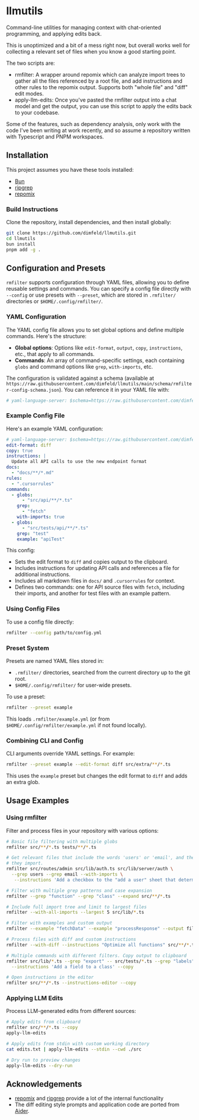# llmutils

Command-line utilities for managing context with chat-oriented programming, and applying edits back.

This is unoptimized and a bit of a mess right now, but overall works well for collecting a relevant set of files when
you know a good starting point.

The two scripts are:

- rmfilter: A wrapper around repomix which can analyze import trees to gather all the files referenced by a root file, and add instructions and other rules to the repomix output. Supports both "whole file" and "diff" edit modes.
- apply-llm-edits: Once you've pasted the rmfilter output into a chat model and get the output, you can use this script to apply the edits back to your codebase.

Some of the features, such as dependency analysis, only work with the code I've been writing at work recently, and so
assume a repository written with Typescript and PNPM workspaces.

## Installation

This project assumes you have these tools installed:

- [Bun](https://bun.sh/)
- [ripgrep](https://github.com/BurntSushi/ripgrep)
- [repomix](https://github.com/yamadashy/repomix)

### Build Instructions

Clone the repository, install dependencies, and then install globally:

```bash
git clone https://github.com/dimfeld/llmutils.git
cd llmutils
bun install
pnpm add -g .
```

## Configuration and Presets

`rmfilter` supports configuration through YAML files, allowing you to define reusable settings and commands. You can specify a config file directly with `--config` or use presets with `--preset`, which are stored in `.rmfilter/` directories or `$HOME/.config/rmfilter/`.

### YAML Configuration

The YAML config file allows you to set global options and define multiple commands. Here's the structure:

- **Global options**: Options like `edit-format`, `output`, `copy`, `instructions`, etc., that apply to all commands.
- **Commands**: An array of command-specific settings, each containing `globs` and command options like `grep`, `with-imports`, etc.

The configuration is validated against a schema (available at `https://raw.githubusercontent.com/dimfeld/llmutils/main/schema/rmfilter-config-schema.json`). You can reference it in your YAML file with:

```yaml
# yaml-language-server: $schema=https://raw.githubusercontent.com/dimfeld/llmutils/main/schema/rmfilter-config-schema.json
```

### Example Config File

Here's an example YAML configuration:

```yaml
# yaml-language-server: $schema=https://raw.githubusercontent.com/dimfeld/llmutils/main/schema/rmfilter-config-schema.json
edit-format: diff
copy: true
instructions: |
  Update all API calls to use the new endpoint format
docs:
  - "docs/**/*.md"
rules:
  - ".cursorrules"
commands:
  - globs:
      - "src/api/**/*.ts"
    grep:
      - "fetch"
    with-imports: true
  - globs:
      - "src/tests/api/**/*.ts"
    grep: "test"
    example: "apiTest"
```

This config:
- Sets the edit format to `diff` and copies output to the clipboard.
- Includes instructions for updating API calls and references a file for additional instructions.
- Includes all markdown files in `docs/` and `.cursorrules` for context.
- Defines two commands: one for API source files with `fetch`, including their imports, and another for test files with an example pattern.

### Using Config Files

To use a config file directly:

```bash
rmfilter --config path/to/config.yml
```

### Preset System

Presets are named YAML files stored in:
- `.rmfilter/` directories, searched from the current directory up to the git root.
- `$HOME/.config/rmfilter/` for user-wide presets.

To use a preset:

```bash
rmfilter --preset example
```

This loads `.rmfilter/example.yml` (or from `$HOME/.config/rmfilter/example.yml` if not found locally).

### Combining CLI and Config

CLI arguments override YAML settings. For example:

```bash
rmfilter --preset example --edit-format diff src/extra/**/*.ts
```

This uses the `example` preset but changes the edit format to `diff` and adds an extra glob.

## Usage Examples

### Using rmfilter

Filter and process files in your repository with various options:

```bash
# Basic file filtering with multiple globs
rmfilter src/**/*.ts tests/**/*.ts

# Get relevant files that include the words 'users' or 'email', and the files
# they import.
rmfilter src/routes/admin src/lib/auth.ts src/lib/server/auth \
  --grep users --grep email --with-imports \
   --instructions 'Add a checkbox to the "add a user" sheet that determines whetther or not a verification email is sent. Set verified=true and skip sendign the email when the checkbox is not set. It shouldbe set by default' --copy

# Filter with multiple grep patterns and case expansion
rmfilter --grep "function" --grep "class" --expand src/**/*.ts

# Include full import tree and limit to largest files
rmfilter --with-all-imports --largest 5 src/lib/*.ts

# Filter with examples and custom output
rmfilter --example "fetchData" --example "processResponse" --output filtered.txt src/**/*.ts

# Process files with diff and custom instructions
rmfilter --with-diff --instructions "Optimize all functions" src/**/*.ts

# Multiple commands with different filters. Copy output to clipboard
rmfilter src/lib/*.ts --grep "export" -- src/tests/*.ts --grep "labels" \
  --instructions 'Add a field to a class' --copy

# Open instructions in the editor
rmfilter src/**/*.ts --instructions-editor --copy
```

### Applying LLM Edits

Process LLM-generated edits from different sources:

```bash
# Apply edits from clipboard
rmfilter src/**/*.ts --copy
apply-llm-edits

# Apply edits from stdin with custom working directory
cat edits.txt | apply-llm-edits --stdin --cwd ./src

# Dry run to preview changes
apply-llm-edits --dry-run
```

## Acknowledgements

- [repomix](https://github.com/yamadashy/repomix) and [ripgrep](https://github.com/BurntSushi/ripgrep) provide a lot of the internal functionality
- The diff editing style prompts and application code are ported from [Aider](https://github.dev/Aider-AI/aider).
